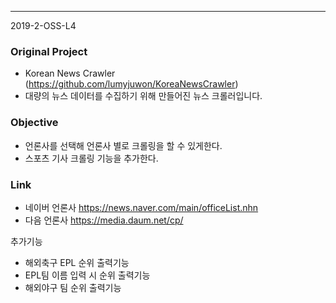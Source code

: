 ---
2019-2-OSS-L4

###  Original Project
 - Korean News Crawler (https://github.com/lumyjuwon/KoreaNewsCrawler)
 - 대량의 뉴스 데이터를 수집하기 위해 만들어진 뉴스 크롤러입니다.

### Objective

 - 언론사를 선택해 언론사 별로 크롤링을 할 수 있게한다.
 - 스포츠 기사 크롤링 기능을 추가한다.

### Link
 - 네이버 언론사
     https://news.naver.com/main/officeList.nhn
 - 다음 언론사
     https://media.daum.net/cp/

 추가기능
 - 해외축구 EPL 순위 출력기능
 - EPL팀 이름 입력 시 순위 출력기능
 - 해외야구 팀 순위 출력기능

